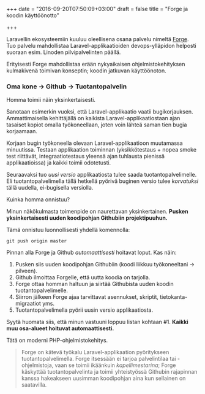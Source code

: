 +++
date = "2016-09-20T07:50:09+03:00"
draft = false
title = "Forge ja koodin käyttöönotto"

+++

Laravellin ekosysteemiin kuuluu oleellisena osana palvelu nimeltä [Forge](https://forge.laravel.com/). Tuo palvelu mahdollistaa Laravel-applikaatioiden devops-ylläpidon helposti suoraan esim. Linoden pilvipalvelinten päällä.

Erityisesti Forge mahdollistaa erään nykyaikaisen ohjelmistokehityksen kulmakivenä toimivan konseptin; koodin jatkuvan käyttöönoton.

### Oma kone -> Github -> Tuotantopalvelin

Homma toimii näin yksinkertaisesti. 

Sanotaan esimerkin vuoksi, että Laravel-applikaatio vaatii bugikorjauksen. Ammattimaisella kehittäjällä on kaikista Laravel-applikaatiostaan ajan tasaiset kopiot omalla työkoneellaan, joten voin lähteä saman tien bugia korjaamaan.

Korjaan bugin työkoneella olevaan Laravel-applikaatioon muutamassa minuutissa. Testaan applikaation toiminnan (yksikkötestaus + nopea smoke test riittävät, integraatiotestaus yleensä ajan tuhlausta pienissä applikaatioissa) ja kaikki toimii odotetusti.

Seuraavaksi tuo *uusi versio* applikaatiosta tulee saada tuotantopalvelimelle. Eli tuotantopalvelimella tällä hetkellä pyörivä buginen versio tulee *korvatuksi* tällä uudella, ei-bugisella versiolla.

Kuinka homma onnistuu?

Minun näkökulmasta toimenpide on naurettavan yksinkertainen. **Pusken yksinkertaisesti uuden koodipohjan Githubiin projektipuuhun.**

Tämä onnistuu luonnollisesti yhdellä komennolla:

```
git push origin master

```

Pinnan alla Forge ja Github *automaattisesti* hoitavat loput. Kas näin:

1. Pusken siis uuden koodipohjan Githubiin (koodi liikkuu työkoneeltani -> pilveen).
2. Github ilmoittaa Forgelle, että uutta koodia on tarjolla.
3. Forge ottaa homman haltuun ja siirtää Githubista uuden koodin tuotantopalvelimelle.
4. Siirron jälkeen Forge ajaa tarvittavat asennukset, skriptit, tietokanta-migraatiot yms.
5. Tuotantopalvelimella pyörii uusin versio applikaatiosta.

Syytä huomata siis, että minun vastuuni loppuu listan kohtaan #1. **Kaikki muu osa-alueet hoituvat automaattisesti.**

Tätä on moderni PHP-ohjelmistokehitys. 

> Forge on kätevä työkalu Laravel-applikaation pyöritykseen tuotantopalvelimella. Forge itsessään ei tarjoa palvelintilaa tai -ohjelmistoja, vaan se toimii ikäänkuin *kapellimestarina*; Forge käskyttää tuotantopalvelinta ja toimii yhteistyössä Githubin rajapinnan kanssa hakeakseen uusimman koodipohjan aina kun sellainen on saatavilla.
